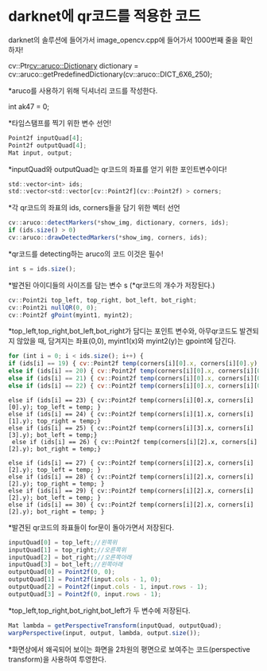 # darknet에 qr코드를 적용한 코드

darknet의 솔루션에 들어가서 image_opencv.cpp에 들어가서 1000번째 줄을 확인하자!

cv::Ptr[cv::aruco::Dictionary](cv::aruco::Dictionary) dictionary = cv::aruco::getPredefinedDictionary(cv::aruco::DICT_6X6_250); 

*aruco를 사용하기 위해 딕셔너리 코드를 작성한다.

int ak47 = 0;

*타임스탬프를 찍기 위한 변수 선언!

```jsx
Point2f inputQuad[4];
Point2f outputQuad[4];
Mat input, output;
```

*inputQuad와 outputQuad는 qr코드의 좌표를 얻기 위한 포인트변수이다!

```jsx
std::vector<int> ids;
std::vector<std::vector[cv::Point2f](cv::Point2f) > corners;
```

*각 qr코드의 좌표의 ids, corners들을 담기 위한 벡터 선언

```jsx
cv::aruco::detectMarkers(*show_img, dictionary, corners, ids);
if (ids.size() > 0)
cv::aruco::drawDetectedMarkers(*show_img, corners, ids);
```

*qr코드를 detecting하는 aruco의 코드 이것은 필수!

```jsx
int s = ids.size();
```

*발견된 아이디들의 사이즈를 담는 변수 s (*qr코드의 개수가 저장된다.)

```jsx
cv::Point2i top_left, top_right, bot_left, bot_right;
cv::Point2i nullQR(0, 0);
cv::Point2f gPoint(myint1, myint2);
```

*top_left,top_right,bot_left,bot_right가 담디는 포인트 변수와, 아무qr코드도 발견되지 않았을 때, 담겨지는 좌표(0,0),  myint1(x)와 myint2(y)는 gpoint에 담긴다.

```jsx
for (int i = 0; i < ids.size(); i++) {
if (ids[i] == 19) { cv::Point2f temp(corners[i][0].x, corners[i][0].y); top_left = temp; }
else if (ids[i] == 20) { cv::Point2f temp(corners[i][0].x, corners[i][0].y); top_right = temp; }
else if (ids[i] == 21) { cv::Point2f temp(corners[i][0].x, corners[i][0].y); bot_left = temp; }
else if (ids[i] == 22) { cv::Point2f temp(corners[i][0].x, corners[i][0].y); bot_right = temp; }
```

```
else if (ids[i] == 23) { cv::Point2f temp(corners[i][0].x, corners[i][0].y); top_left = temp; }
else if (ids[i] == 24) { cv::Point2f temp(corners[i][1].x, corners[i][1].y); top_right = temp;}
else if (ids[i] == 25) { cv::Point2f temp(corners[i][3].x, corners[i][3].y); bot_left = temp;}
 else if (ids[i] == 26) { cv::Point2f temp(corners[i][2].x, corners[i][2].y); bot_right = temp;}

else if (ids[i] == 27) { cv::Point2f temp(corners[i][2].x, corners[i][2].y); top_left = temp; }
else if (ids[i] == 28) { cv::Point2f temp(corners[i][2].x, corners[i][2].y); top_right = temp; }
else if (ids[i] == 29) { cv::Point2f temp(corners[i][2].x, corners[i][2].y); bot_left = temp; }
else if (ids[i] == 30) { cv::Point2f temp(corners[i][2].x, corners[i][2].y); bot_right = temp; }
```

*발견된 qr코드의 좌표들이 for문이 돌아가면서 저장된다.

```jsx
inputQuad[0] = top_left;//왼쪽위
inputQuad[1] = top_right;//오른쪽위
inputQuad[2] = bot_right;//오른쪽아래
inputQuad[3] = bot_left;//왼쪽아래
outputQuad[0] = Point2f(0, 0);
outputQuad[1] = Point2f(input.cols - 1, 0);
outputQuad[2] = Point2f(input.cols - 1, input.rows - 1);
outputQuad[3] = Point2f(0, input.rows - 1);
```

*top_left,top_right,bot_right,bot_left가 두 변수에 저장된다.

```jsx
Mat lambda = getPerspectiveTransform(inputQuad, outputQuad);
warpPerspective(input, output, lambda, output.size());
```

*화면상에서 왜곡되어 보이는 화면을 2차원의 평면으로 보여주는 코드(perspective transform)을 사용하여 투영한다.